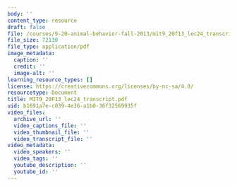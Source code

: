 ```yaml
---
body: ''
content_type: resource
draft: false
file: /courses/9-20-animal-behavior-fall-2013/mit9_20f13_lec24_transcript.pdf
file_size: 72130
file_type: application/pdf
image_metadata:
  caption: ''
  credit: ''
  image-alt: ''
learning_resource_types: []
license: https://creativecommons.org/licenses/by-nc-sa/4.0/
resourcetype: Document
title: MIT9_20F13_lec24_transcript.pdf
uid: b1691a7e-c039-4e36-a1b0-36f32569935f
video_files:
  archive_url: ''
  video_captions_file: ''
  video_thumbnail_file: ''
  video_transcript_file: ''
video_metadata:
  video_speakers: ''
  video_tags: ''
  youtube_description: ''
  youtube_id: ''
---
```

